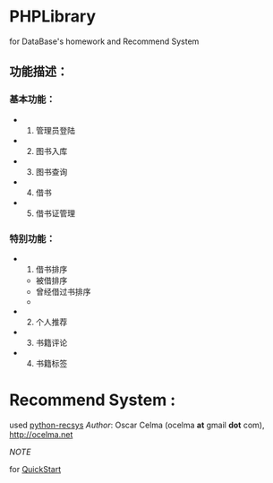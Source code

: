 PHPLibrary
==========

for DataBase's homework and Recommend System

## 功能描述：

### 基本功能：

+ 1. 管理员登陆
+ 2. 图书入库
+ 3. 图书查询
+ 4. 借书
+ 5. 借书证管理

### 特别功能：


+ 1. 借书排序
	+ 被借排序
	+ 曾经借过书排序
	+ 
+ 2. 个人推荐
+ 3. 书籍评论
+ 4. 书籍标签


# Recommend System :

used [python-recsys](https://github.com/ocelma/python-recsys)
*Author*: Oscar Celma (ocelma __at__ gmail __dot__ com), http://ocelma.net

*NOTE*

for [QuickStart](http://ocelma.net/software/python-recsys/build/html/quickstart.html)